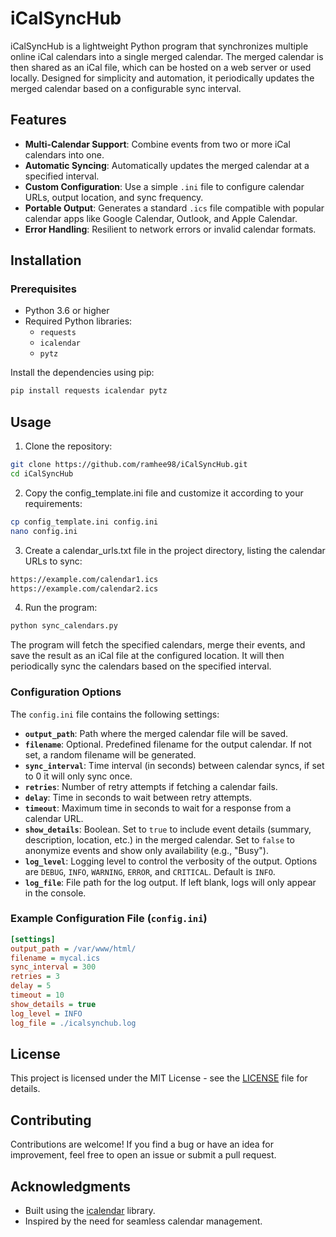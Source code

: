 # iCalSyncHub

iCalSyncHub is a lightweight Python program that synchronizes multiple online iCal calendars into a single merged calendar. The merged calendar is then shared as an iCal file, which can be hosted on a web server or used locally. Designed for simplicity and automation, it periodically updates the merged calendar based on a configurable sync interval.

## Features
- **Multi-Calendar Support**: Combine events from two or more iCal calendars into one.
- **Automatic Syncing**: Automatically updates the merged calendar at a specified interval.
- **Custom Configuration**: Use a simple `.ini` file to configure calendar URLs, output location, and sync frequency.
- **Portable Output**: Generates a standard `.ics` file compatible with popular calendar apps like Google Calendar, Outlook, and Apple Calendar.
- **Error Handling**: Resilient to network errors or invalid calendar formats.

## Installation

### Prerequisites
- Python 3.6 or higher
- Required Python libraries:
  - `requests`
  - `icalendar`
  - `pytz`

Install the dependencies using pip:

```bash
pip install requests icalendar pytz
```

## Usage

1. Clone the repository:

```bash
git clone https://github.com/ramhee98/iCalSyncHub.git
cd iCalSyncHub
```

2. Copy the config_template.ini file and customize it according to your requirements:

```bash
cp config_template.ini config.ini
nano config.ini
```

3. Create a calendar_urls.txt file in the project directory, listing the calendar URLs to sync:

```bash
https://example.com/calendar1.ics
https://example.com/calendar2.ics
```

4. Run the program:

```bash
python sync_calendars.py
```

The program will fetch the specified calendars, merge their events, and save the result as an iCal file at the configured location. It will then periodically sync the calendars based on the specified interval.

### Configuration Options

The `config.ini` file contains the following settings:

- **`output_path`**: Path where the merged calendar file will be saved.
- **`filename`**: Optional. Predefined filename for the output calendar. If not set, a random filename will be generated.
- **`sync_interval`**: Time interval (in seconds) between calendar syncs, if set to 0 it will only sync once.
- **`retries`**: Number of retry attempts if fetching a calendar fails.
- **`delay`**: Time in seconds to wait between retry attempts.
- **`timeout`**: Maximum time in seconds to wait for a response from a calendar URL.
- **`show_details`**: Boolean. Set to `true` to include event details (summary, description, location, etc.) in the merged calendar. Set to `false` to anonymize events and show only availability (e.g., "Busy").
- **`log_level`**: Logging level to control the verbosity of the output. Options are `DEBUG`, `INFO`, `WARNING`, `ERROR`, and `CRITICAL`. Default is `INFO`.
- **`log_file`**: File path for the log output. If left blank, logs will only appear in the console.


### Example Configuration File (`config.ini`)

```ini
[settings]
output_path = /var/www/html/
filename = mycal.ics
sync_interval = 300
retries = 3
delay = 5
timeout = 10
show_details = true
log_level = INFO
log_file = ./icalsynchub.log
```

## License

This project is licensed under the MIT License - see the [LICENSE](LICENSE) file for details.

## Contributing

Contributions are welcome! If you find a bug or have an idea for improvement, feel free to open an issue or submit a pull request.

## Acknowledgments

- Built using the [icalendar](https://icalendar.readthedocs.io/en/latest/) library.
- Inspired by the need for seamless calendar management.
